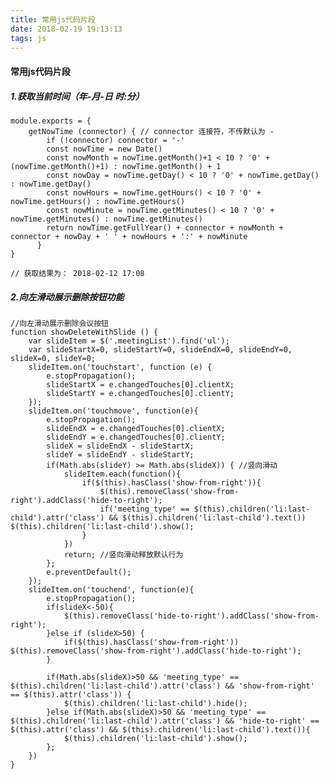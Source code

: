 ```yaml
---
title: 常用js代码片段
date: 2018-02-19 19:13:13
tags: js
---
```

#### 常用js代码片段

##### 1.获取当前时间（年-月-日 时:分）

	module.exports = {
		getNowTime (connector) { // connector 连接符，不传默认为 -
		    if (!connector) connector = '-'
		    const nowTime = new Date()
		    const nowMonth = nowTime.getMonth()+1 < 10 ? '0' + (nowTime.getMonth()+1) : nowTime.getMonth() + 1
		    const nowDay = nowTime.getDay() < 10 ? '0' + nowTime.getDay() : nowTime.getDay()
		    const nowHours = nowTime.getHours() < 10 ? '0' + nowTime.getHours() : nowTime.getHours()
		    const nowMinute = nowTime.getMinutes() < 10 ? '0' + nowTime.getMinutes() : nowTime.getMinutes()
		    return nowTime.getFullYear() + connector + nowMonth + connector + nowDay + ' ' + nowHours + ':' + nowMinute
		  }
	}

	// 获取结果为： 2018-02-12 17:08
<!--more-->
##### 2.向左滑动展示删除按钮功能
	
	//向左滑动展示删除会议按钮
    function showDeleteWithSlide () {
    	var slideItem = $('.meetingList').find('ul');
    	var slideStartX=0, slideStartY=0, slideEndX=0, slideEndY=0, slideX=0, slideY=0;
    	slideItem.on('touchstart', function (e) {
    		e.stopPropagation();
    		slideStartX = e.changedTouches[0].clientX;
    		slideStartY = e.changedTouches[0].clientY;
    	});
    	slideItem.on('touchmove', function(e){
    		e.stopPropagation();
    		slideEndX = e.changedTouches[0].clientX;
    		slideEndY = e.changedTouches[0].clientY;
    		slideX = slideEndX - slideStartX;
    		slideY = slideEndY - slideStartY;
    		if(Math.abs(slideY) >= Math.abs(slideX)) { //竖向滑动
    			slideItem.each(function(){
    				if($(this).hasClass('show-from-right')){
    					$(this).removeClass('show-from-right').addClass('hide-to-right');
    					if('meeting_type' == $(this).children('li:last-child').attr('class') && $(this).children('li:last-child').text()) $(this).children('li:last-child').show();
    				}
    			})
    			return; //竖向滑动释放默认行为
    		};
    		e.preventDefault();
    	});
    	slideItem.on('touchend', function(e){
    		e.stopPropagation();
    		if(slideX<-50){
    			$(this).removeClass('hide-to-right').addClass('show-from-right');
    		}else if (slideX>50) {
    			if($(this).hasClass('show-from-right')) $(this).removeClass('show-from-right').addClass('hide-to-right');
    		}
    		
    		if(Math.abs(slideX)>50 && 'meeting_type' == $(this).children('li:last-child').attr('class') && 'show-from-right' == $(this).attr('class')) {
    			$(this).children('li:last-child').hide();
    		}else if(Math.abs(slideX)>50 && 'meeting_type' == $(this).children('li:last-child').attr('class') && 'hide-to-right' == $(this).attr('class') && $(this).children('li:last-child').text()){
    			$(this).children('li:last-child').show();
    		};
    	})
    }